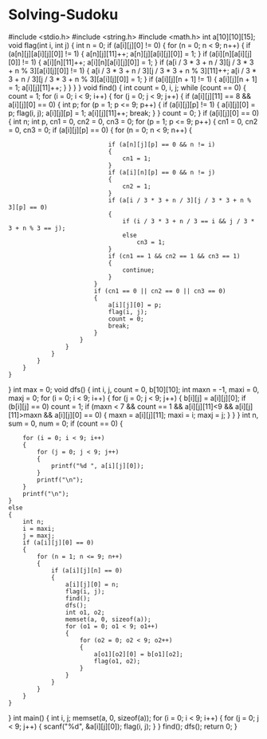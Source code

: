 # Solving-Sudoku

#include <stdio.h>
#include <string.h>
#include <math.h>
int a[10][10][15];
void flag(int i, int j)
{
	int n = 0;
	if (a[i][j][0] != 0)
	{
		for (n = 0; n < 9; n++)
		{
			if (a[n][j][a[i][j][0]] != 1)
			{
				a[n][j][11]++;
				a[n][j][a[i][j][0]] = 1;
			}
			if (a[i][n][a[i][j][0]] != 1)
			{
				a[i][n][11]++;
				a[i][n][a[i][j][0]] = 1;
			}
			if (a[i / 3 * 3 + n / 3][j / 3 * 3 + n % 3][a[i][j][0]] != 1)
			{
				a[i / 3 * 3 + n / 3][j / 3 * 3 + n % 3][11]++;
				a[i / 3 * 3 + n / 3][j / 3 * 3 + n % 3][a[i][j][0]] = 1;
			}
			if (a[i][j][n + 1] != 1)
			{
				a[i][j][n + 1] = 1;
				a[i][j][11]++;
			}
		}
	}
}
void find()
{
	int count = 0, i, j;
	while (count == 0)
	{
		count = 1;
		for (i = 0; i < 9; i++)
		{
			for (j = 0; j < 9; j++)
			{
				if (a[i][j][11] == 8 && a[i][j][0] == 0)
				{
					int p;
					for (p = 1; p <= 9; p++)
					{
						if (a[i][j][p] != 1)
						{
							a[i][j][0] = p;
							flag(i, j);
							a[i][j][p] = 1;
							a[i][j][11]++;
							break;
						}
					}
					count = 0;
				}
				if (a[i][j][0] == 0)
				{
					int n;
					int p, cn1 = 0, cn2 = 0, cn3 = 0;
					for (p = 1; p <= 9; p++)
					{
						cn1 = 0, cn2 = 0, cn3 = 0;
						if (a[i][j][p] == 0)
						{
							for (n = 0; n < 9; n++)
							{

								if (a[n][j][p] == 0 && n != i)
								{
									cn1 = 1;
								}
								if (a[i][n][p] == 0 && n != j)
								{
									cn2 = 1;
								}
								if (a[i / 3 * 3 + n / 3][j / 3 * 3 + n % 3][p] == 0)
								{
									if (i / 3 * 3 + n / 3 == i && j / 3 * 3 + n % 3 == j);
									else
										cn3 = 1;
								}
								if (cn1 == 1 && cn2 == 1 && cn3 == 1)
								{
									continue;
								}
							}
							if (cn1 == 0 || cn2 == 0 || cn3 == 0)
							{
								a[i][j][0] = p;
								flag(i, j);
								count = 0;
								break;
							}
						}
					}
				}
			}
		}
	}
}
int max = 0;
void dfs()
{
	int i, j, count = 0, b[10][10];
	int maxn = -1, maxi = 0, maxj = 0;
	for (i = 0; i < 9; i++)
	{
		for (j = 0; j < 9; j++)
		{
			b[i][j] = a[i][j][0];
			if (b[i][j] == 0)
				count = 1;
			if (maxn < 7 && count == 1 && a[i][j][11]<9 && a[i][j][11]>maxn && a[i][j][0] == 0)
			{
				maxn = a[i][j][11];
				maxi = i;
				maxj = j;
			}
		}
	}
	int n, sum = 0, num = 0;
	if (count == 0)
	{

		for (i = 0; i < 9; i++)
		{
			for (j = 0; j < 9; j++)
			{
				printf("%d ", a[i][j][0]);
			}
			printf("\n");
		}
		printf("\n");
	}
	else
	{
		int n;
		i = maxi;
		j = maxj;
		if (a[i][j][0] == 0)
		{
			for (n = 1; n <= 9; n++)
			{
				if (a[i][j][n] == 0)
				{
					a[i][j][0] = n;
					flag(i, j);
					find();
					dfs();
					int o1, o2;
					memset(a, 0, sizeof(a));
					for (o1 = 0; o1 < 9; o1++)
					{
						for (o2 = 0; o2 < 9; o2++)
						{
							a[o1][o2][0] = b[o1][o2];
							flag(o1, o2);
						}
					}
				}
			}
		}
	}
}
int main()
{
	int i, j;
	memset(a, 0, sizeof(a));
	for (i = 0; i < 9; i++)
	{
		for (j = 0; j < 9; j++)
		{
			scanf("%d", &a[i][j][0]);
			flag(i, j);
		}
	}
	find();
	dfs();
	return 0;
}
